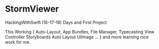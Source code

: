 # StormViewer
HackingWithSwift (16-17-18) Days and First Project

This Working 
{ Auto-Layout, 
  App Bundles, 
  File Manager,
  Typecasting
  View Controller
  Storyboards
  Auto Layout
  UIImage
  ... } and more learning nice work for me.
